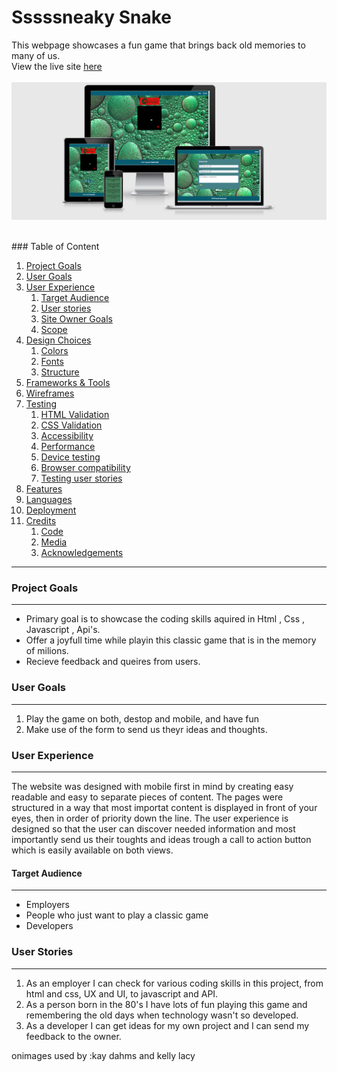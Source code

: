 # Sssssneaky Snake 
This webpage showcases a fun game that brings back old memories to many of us.
<br>
View the live site [here](https://robertdavid1205.github.io/SssssneakySnake-ms2)
<br><br>
![Responsive site example](/docs/mockup/mockup.png)

<br>
### Table of Content

1. [Project Goals](#project-goals)
2. [User Goals](#user-goals)
3. [User Experience](#user-experience)
    1. [Target Audience](#target-audience)
    2. [User stories](#user-stories)
    3. [Site Owner Goals](#site-owner-goals)
    4. [Scope](#scope)
4. [Design Choices](#design-choices)
    1. [Colors](#colors)
    2. [Fonts](#fonts)
    3. [Structure](#structure)
5. [Frameworks & Tools](#frameworks,-libraries-and-other-tools)    
6. [Wireframes](#wireframes)
7. [Testing](#testing)
    1. [HTML Validation](#HTML-validation)
    2. [CSS Validation](#CSS-validation)
    3. [Accessibility](#accessibility)
    4. [Performance](#performance)
    5. [Device testing](#performed-tests-on)
    6. [Browser compatibility](#browser-compatability)
    7. [Testing user stories](#testing-user-stories)
8. [Features](#features)
9. [Languages](#languages-used)
10. [Deployment](#deployment)
11. [Credits](#credits)
    1. [Code](#code)
    2. [Media](#media)
    3. [Acknowledgements](#acknowledgements)
---

### Project Goals
---
* Primary goal is to showcase the coding skills aquired in Html , Css , Javascript , Api's. 
* Offer a joyfull time while playin this classic game that is in the memory of milions.
* Recieve feedback and queires from users.

### User Goals
---
1. Play the game on both, destop and mobile, and have fun
2. Make use of the form to send us theyr ideas and thoughts.

### User Experience
---
The website was designed with mobile first in mind by creating easy readable and easy to separate pieces of content.
The pages were structured in a way that most importat content is displayed in front of your eyes, then in order of priority down the line.
The user experience is designed so that the user can discover needed information and most importantly send us their toughts and ideas trough a call to action button which is easily available on both views. 

#### Target Audience
---
* Employers
* People who just want to play a classic game
* Developers

### User Stories
---
1. As an employer I can check for various coding skills in this project, from html and css, UX and UI, to javascript and API.
2. As a person born in the 80's I have lots of fun playing this game and remembering the old days when technology  wasn't so developed.
3. As a developer I can get ideas for my own project and I can send my feedback to the owner.











onimages used by  :kay dahms   and kelly lacy